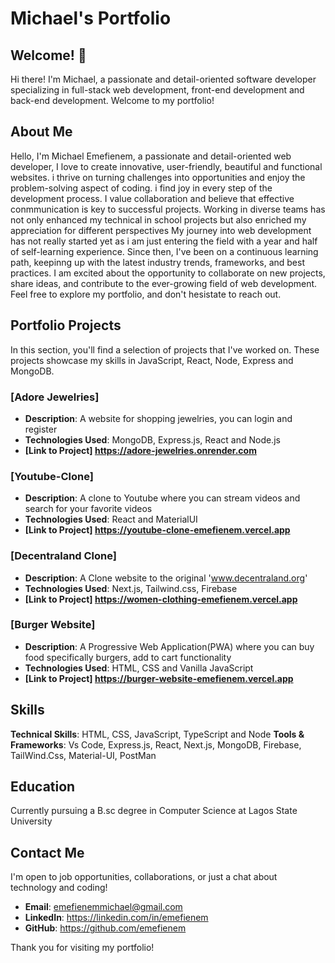 # Michael's Portfolio

## Welcome! 👋

Hi there! I'm Michael, a passionate and detail-oriented software developer specializing in full-stack web development, front-end development and back-end development. Welcome to my portfolio!

## About Me
Hello, I'm Michael Emefienem, a passionate and detail-oriented web developer, I love to create innovative, user-friendly, beautiful and functional websites. i thrive on turning challenges into opportunities and enjoy the problem-solving aspect of coding. 
i find joy in every step of the development process. I value collaboration and believe that effective conmmunication is key to successful projects. Working in diverse teams has not only enhanced my technical in school projects but also enriched my appreciation for different perspectives
My journey into web development has not really started yet as i am just entering the field with a year and half of self-learning experience. Since then, I've been on a continuous learning path, keepinng up with the latest industry trends, frameworks, and best practices.
I am excited about the opportunity to collaborate on new projects, share ideas, and contribute to the ever-growing field of web development. Feel free to explore my portfolio, and don't hesistate to reach out.

## Portfolio Projects

In this section, you'll find a selection of projects that I've worked on. These projects showcase my skills in JavaScript, React, Node, Express and MongoDB.

### [Adore Jewelries]

- **Description**:  A website for shopping jewelries, you can login and register
- **Technologies Used**: MongoDB, Express.js, React and Node.js
- **[Link to Project] https://adore-jewelries.onrender.com**

### [Youtube-Clone]

- **Description**: A clone to Youtube where you can stream videos and search for your favorite videos
- **Technologies Used**: React and MaterialUI
- **[Link to Project] https://youtube-clone-emefienem.vercel.app**

### [Decentraland Clone]

- **Description**: A Clone website to the original 'www.decentraland.org'
- **Technologies Used**: Next.js, Tailwind.css, Firebase
- **[Link to Project] https://women-clothing-emefienem.vercel.app**

### [Burger Website]

- **Description**: A Progressive Web Application(PWA) where you can buy food specifically burgers, add to cart functionality
- **Technologies Used**: HTML, CSS and Vanilla JavaScript
- **[Link to Project] https://burger-website-emefienem.vercel.app**

## Skills
**Technical Skills**: HTML, CSS, JavaScript, TypeScript and Node
**Tools & Frameworks**: Vs Code, Express.js, React, Next.js, MongoDB, Firebase, TailWind.Css, Material-UI, PostMan

## Education
Currently pursuing a B.sc degree in Computer Science at Lagos State University

## Contact Me

I'm open to job opportunities, collaborations, or just a chat about technology and coding!

- **Email**: emefienemmichael@gmail.com
- **LinkedIn**: https://linkedin.com/in/emefienem
- **GitHub**: https://github.com/emefienem

Thank you for visiting my portfolio!

